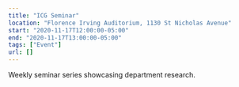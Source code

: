 ```yaml
---
title: "ICG Seminar"
location: "Florence Irving Auditorium, 1130 St Nicholas Avenue"
start: "2020-11-17T12:00:00-05:00"
end: "2020-11-17T13:00:00-05:00"
tags: ["Event"]
url: []
---
```


Weekly seminar series showcasing department research.

<!-- endexcerpt -->
